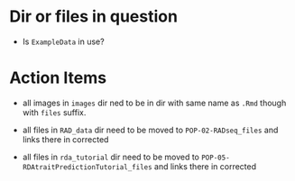 

# Dir or files in question

- Is `ExampleData` in use?



# Action Items

- all images in `images` dir ned to be in dir with same name as `.Rmd` though with `files` suffix.


- all files in `RAD_data` dir need to be moved to `POP-02-RADseq_files` and links there in corrected

- all files in `rda_tutorial` dir need to be moved to `POP-05-RDAtraitPredictionTutorial_files` and links there in corrected
